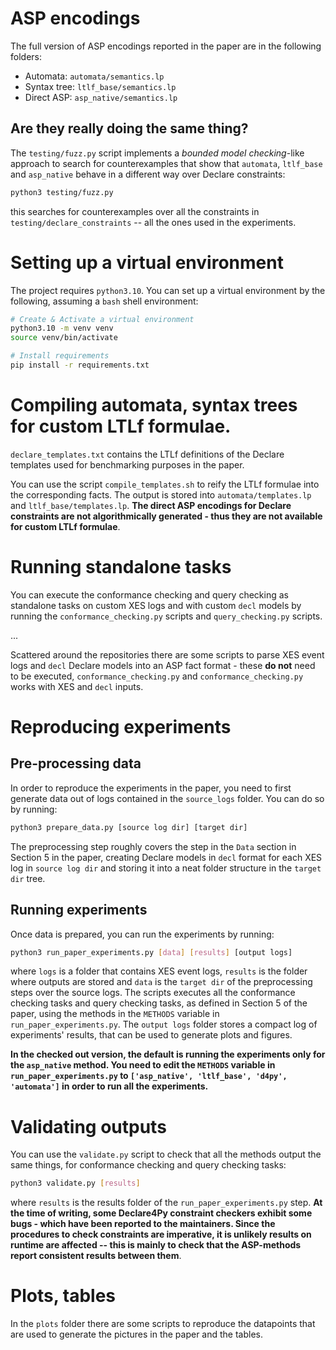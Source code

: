 # ASP encodings
The full version of ASP encodings reported in the paper are in the following folders:

* Automata: `automata/semantics.lp`
* Syntax tree: `ltlf_base/semantics.lp`
* Direct ASP: `asp_native/semantics.lp`

## Are they really doing the same thing? 
The `testing/fuzz.py` script implements a _bounded model checking_-like approach to search for counterexamples that show that `automata`, `ltlf_base` and `asp_native` behave in a different way over Declare constraints:

```bash
python3 testing/fuzz.py
```

this searches for counterexamples over all the constraints in `testing/declare_constraints` -- all the ones used in the experiments.

# Setting up a virtual environment
The project requires `python3.10`. You can set up a virtual environment by the following, assuming a `bash` shell environment:

```bash
# Create & Activate a virtual environment
python3.10 -m venv venv
source venv/bin/activate

# Install requirements
pip install -r requirements.txt
```

# Compiling automata, syntax trees for custom LTLf formulae.
`declare_templates.txt` contains the LTLf definitions of the Declare templates used for benchmarking purposes in the paper.

You can use the script `compile_templates.sh` to reify the LTLf formulae into the corresponding facts. The output is stored into `automata/templates.lp` and `ltlf_base/templates.lp`. **The direct ASP encodings for Declare constraints are not algorithmically generated - thus they are not available for custom LTLf formulae**.

# Running standalone tasks
You can execute the conformance checking and query checking as standalone tasks on custom XES logs and with custom `decl` models by running the `conformance_checking.py` scripts and `query_checking.py` scripts. 

...

Scattered around the repositories there are some scripts to parse XES event logs and `decl` Declare models into an ASP fact format - these **do not** need to be executed, `conformance_checking.py` and `conformance_checking.py` works with XES and `decl` inputs.

# Reproducing experiments

## Pre-processing data
In order to reproduce the experiments in the paper, you need to first generate data out of logs contained in the `source_logs` folder. You can do so by running:

```bash
python3 prepare_data.py [source log dir] [target dir]
```

The preprocessing step roughly covers the step in the `Data` section in Section 5 in the paper, creating Declare models in `decl` format for each XES log in `source log dir` and storing it into a neat folder structure in the `target dir` tree.

## Running experiments
Once data is prepared, you can run the experiments by running:

```bash
python3 run_paper_experiments.py [data] [results] [output logs]
```

where `logs` is a folder that contains XES event logs, `results` is the folder where outputs are stored and `data` is the `target dir` of the preprocessing steps over the source logs. 
The scripts executes all the conformance checking tasks and query checking tasks, as defined in Section 5 of the paper, using the methods in the `METHODS` variable in `run_paper_experiments.py`.
The `output logs` folder stores a compact log of experiments' results, that can be used to generate plots and figures.

**In the checked out version, the default is running the experiments only for the `asp_native` method. You need to edit the `METHODS` variable in `run_paper_experiments.py` to `['asp_native', 'ltlf_base', 'd4py', 'automata']` in order to run all the experiments.**

# Validating outputs
You can use the `validate.py` script to check that all the methods output the same things, for conformance checking and query checking tasks:

```bash
python3 validate.py [results]
``` 

where `results` is the results folder of the `run_paper_experiments.py` step. **At the time of writing, some Declare4Py constraint checkers exhibit some bugs - which have been reported to the maintainers. Since the procedures to check constraints are imperative, it is unlikely results on runtime are affected -- this is mainly to check that the ASP-methods report consistent results between them**.

# Plots, tables
In the `plots` folder there are some scripts to reproduce the datapoints that are used to generate the pictures in the paper and the tables.
